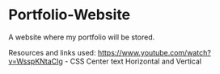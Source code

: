 # Portfolio-Website
A website where my portfolio will be stored.

Resources and links used:
https://www.youtube.com/watch?v=WsspKNtaCIg - CSS Center text Horizontal and Vertical
